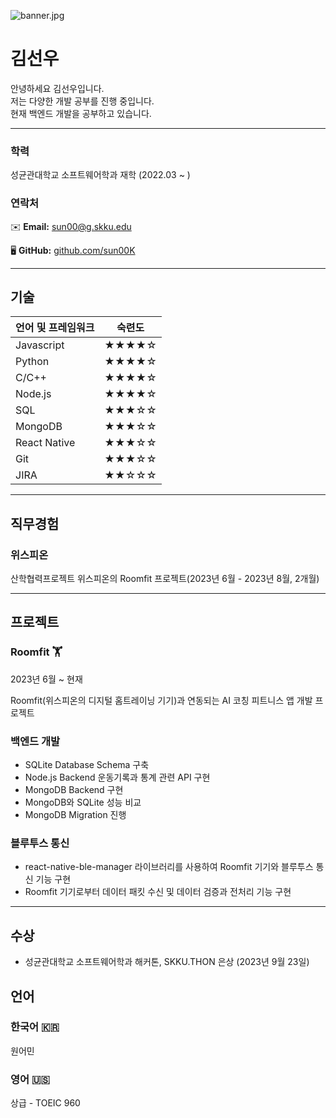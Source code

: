 ![banner.jpg](./assets/images/banner.png)

# 김선우

안녕하세요 김선우입니다. \
저는 다양한 개발 공부를 진행 중입니다. \
현재 백엔드 개발을 공부하고 있습니다.

---

### 학력

성균관대학교 소프트웨어학과 재학 (2022.03 ~ )

### 연락처

✉️ **Email:** [sun00@g.skku.edu](mailto:sun00@g.skku.edu)

🖥️ **GitHub:** [github.com/sun00K](https://github.com/sun00K)

---

## 기술

| 언어 및 프레임워크 | 숙련도 |
| ------------------ | ------ |
| Javascript         | ★★★★☆  |
| Python             | ★★★★☆  |
| C/C++              | ★★★★☆  |
| Node.js            | ★★★★☆  |
| SQL                | ★★★☆☆  |
| MongoDB            | ★★★☆☆  |
| React Native       | ★★★☆☆  |
| Git                | ★★★☆☆  |
| JIRA               | ★★☆☆☆  |

---

## 직무경험

### 위스피온

산학협력프로젝트 위스피온의 Roomfit 프로젝트(2023년 6월 - 2023년 8월, 2개월)

---

## 프로젝트

### Roomfit 🏋️

2023년 6월 ~ 현재

Roomfit(위스피온의 디지털 홈트레이닝 기기)과 연동되는 AI 코칭 피트니스 앱 개발 프로젝트

### 백엔드 개발

- SQLite Database Schema 구축
- Node.js Backend 운동기록과 통계 관련 API 구현
- MongoDB Backend 구현
- MongoDB와 SQLite 성능 비교
- MongoDB Migration 진행

### 블루투스 통신

- react-native-ble-manager 라이브러리를 사용하여 Roomfit 기기와 블루투스 통신 기능 구현
- Roomfit 기기로부터 데이터 패킷 수신 및 데이터 검증과 전처리 기능 구현

---

## 수상

- 성균관대학교 소프트웨어학과 해커톤, SKKU.THON 은상 (2023년 9월 23일)

## 언어

### 한국어 🇰🇷

원어민

### 영어 🇺🇸

상급 - TOEIC 960
